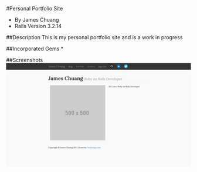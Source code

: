 #Personal Portfolio Site

* By James Chuang
* Rails Version 3.2.14

##Description
This is my personal portfolio site and is a work in progress

##Incorporated Gems
*

##Screenshots
![ScreenShot](/app/assets/images/screenshot.png)
